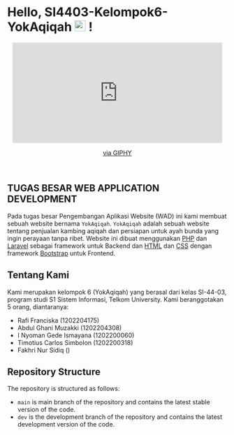 # 
# Hello, SI4403-Kelompok6-YokAqiqah  <img src="https://media.giphy.com/media/hvRJCLFzcasrR4ia7z/giphy.gif" width=25> !
<div align="center">
<iframe src="https://giphy.com/embed/cJSDRt8csBx0A7YFfh" width="480" height="230" frameBorder="0" class="giphy-embed" allowFullScreen></iframe><p><a href="https://giphy.com/gifs/hello-penguin-swerk-cJSDRt8csBx0A7YFfh">via GIPHY</a></p>
</div>
<br>

## TUGAS BESAR WEB APPLICATION DEVELOPMENT
Pada tugas besar Pengembangan Aplikasi Website (WAD) ini kami membuat sebuah website bernama `YokAqiqah`. `YokAqiqah` adalah sebuah website tentang penjualan kambing aqiqah dan persiapan untuk ayah bunda yang ingin perayaan tanpa ribet. Website ini dibuat menggunakan [PHP](https://www.php.net/) dan [Laravel](https://laravel.com/) sebagai framework untuk Backend dan [HTML](https://en.wikipedia.org/wiki/HTML) dan [CSS](https://en.wikipedia.org/wiki/CSS) dengan framework [Bootstrap](https://getbootstrap.com/) untuk Frontend.

## Tentang Kami
Kami merupakan kelompok 6 (YokAqiqah) yang berasal dari kelas SI-44-03, program studi S1 Sistem Informasi, Telkom University. Kami beranggotakan 5 orang, diantaranya:

-   Rafi Franciska (1202204175)
-   Abdul Ghani Muzakki  (1202204308)
-   I Nyoman Gede Ismayana (1202200060)
-   Timotius Carlos Simbolon (1202200318)
-   Fakhri Nur Sidiq ()
## Repository Structure

The repository is structured as follows:

-   `main` is main branch of the repository and contains the latest stable version of the code.
-   `dev` is the development branch of the repository and contains the latest development version of the code.
